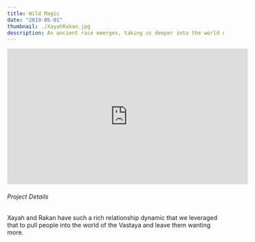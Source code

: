 ```yaml
---
title: Wild Magic
date: "2019-05-01"
thumbnail: ./XayahRakan.jpg
description: An ancient race emerges, taking us deeper into the world of Ionia and diverse complexities of this magical land.
---
```


<div class="post-content-body-wide">

<iframe width="560" height="315" src="https://www.youtube.com/embed/O4PDzBnBMU4?controls=0" title="YouTube video player" frameborder="0" allow="accelerometer; autoplay; clipboard-write; encrypted-media; gyroscope; picture-in-picture" allowfullscreen></iframe>

</div>

<h6 class="post-subtitle">Project Details</h6>
Xayah and Rakan have such a rich relationship dynamic that we leveraged that to pull people into the world of the Vastaya and leave them wanting more.

